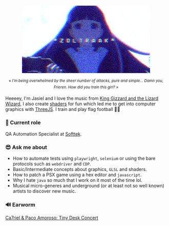 <p align="center">
	<img src="./assets/fern_zoltraak_opt.gif">
</p>

<p align="center">
<sup>
<i>
« I'm being overwhelmed by the sheer number of attacks, pure and simple... Damn you, Frieren. How did you train this girl? »
</i>
</sup>
</p>

Heeeey, I'm Jasiel and I love the music from [King Gizzard and the Lizard Wizard](https://www.youtube.com/watch?v=IpUKO-WKaqo), I also create [shaders](https://www.shadertoy.com/user/Darkensses) for fun which led me to get into computer graphics with [ThreeJS](https://x.com/Darkensses/status/1887982603866698227). I train and play flag football 🚩🏈

### 💼 Current role
QA Automation Specialist at [Softtek](https://www.softtek.com).

### 😎 Ask me about
- How to automate tests using `playwright`, `selenium` or using the bare protocols such as `webdriver` and `CDP`.
- Basic/Intermediate concepts about graphics, `GLSL` and shaders.
- How to patch a PSX game using a hex editor and `javascript`.
- Why I hate `java` so much that I work on it most of the time lol.
- Musical micro-generes and underground (or at least not so well known) artists to discover new music.

### 🔊 Earworm
[Ca7riel & Paco Amoroso: Tiny Desk Concert](https://www.youtube.com/watch?v=9kqnsoY94L8)
